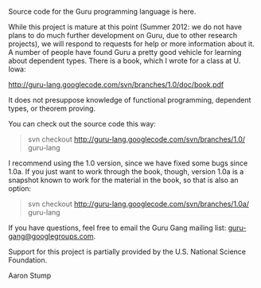 Source code for the Guru programming language is here.

While this project is mature at this point (Summer 2012: we do not have plans to do much further development on Guru, due to other research projects), we will respond to requests for help or more information about it.  A number of people have found Guru a pretty good vehicle for learning about dependent types.  There is a book, which I wrote for a class at U. Iowa:

http://guru-lang.googlecode.com/svn/branches/1.0/doc/book.pdf

It does not presuppose knowledge of functional programming, dependent types, or theorem proving.

You can check out the source code this way:

> svn checkout http://guru-lang.googlecode.com/svn/branches/1.0/ guru-lang

I recommend using the 1.0 version, since we have fixed some bugs since 1.0a.  If you just want to work through the book, though, version 1.0a is a snapshot known to work for the material in the book, so that is also an option:

> svn checkout http://guru-lang.googlecode.com/svn/branches/1.0a/ guru-lang

If you have questions, feel free to email the Guru Gang mailing list: guru-gang@googlegroups.com.

Support for this project is partially provided by the U.S. National Science Foundation.

Aaron Stump